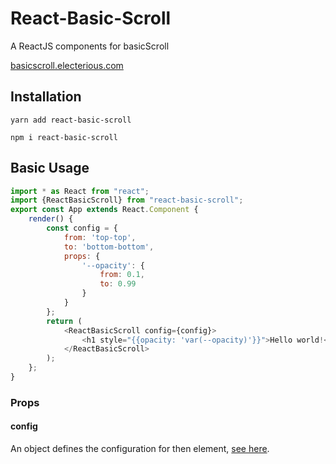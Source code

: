 # React-Basic-Scroll
A ReactJS components for basicScroll

[basicscroll.electerious.com](https://basicscroll.electerious.com/)

## Installation
```
yarn add react-basic-scroll
```
```
npm i react-basic-scroll
```

## Basic Usage
```js
import * as React from "react";
import {ReactBasicScroll} from "react-basic-scroll";
export const App extends React.Component {
    render() {
        const config = {
            from: 'top-top',
            to: 'bottom-bottom',
            props: {
                '--opacity': {
                    from: 0.1,
                    to: 0.99
                }
            }
        };
        return (
            <ReactBasicScroll config={config}>
                <h1 style="{{opacity: 'var(--opacity)'}}">Hello world!</h1>
            </ReactBasicScroll>
        );
    };
}
```

### Props
#### config
An object defines the configuration for then element, [see here](https://github.com/electerious/basicScroll#data).
